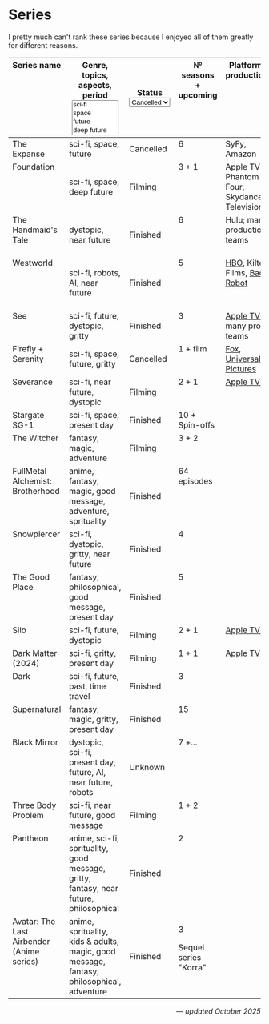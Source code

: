 # Series

I pretty much can't rank these series because I enjoyed all of them greatly for different reasons.

<table data-full-width="true"><thead><tr><th width="180" valign="top">Series name</th><th width="319.727294921875">Genre, topics, aspects, period<select multiple><option value="eFhYmA8pg1mg" label="sci-fi" color="blue"></option><option value="XQMG89LSed0s" label="space" color="blue"></option><option value="RzlgAUrYCrPR" label="future" color="blue"></option><option value="LDy7jSuNmyyo" label="deep future" color="blue"></option><option value="1UQYm7Wc4IWX" label="dystopic" color="blue"></option><option value="MXcg9M9vUjJi" label="fantasy" color="blue"></option><option value="8IrYT9ego6C1" label="magic" color="blue"></option><option value="Ev2v0bOvjPOr" label="gritty" color="blue"></option><option value="u418H7X0veUh" label="past" color="blue"></option><option value="KzNDseQH4MBv" label="time travel" color="blue"></option><option value="bIRTvs0Ja8VD" label="robots" color="blue"></option><option value="lGodiWo74Bzo" label="AI" color="blue"></option><option value="Su72fijiUDjw" label="near future" color="blue"></option><option value="CuperrRLswwA" label="anime" color="blue"></option><option value="khi1vyXYmn4S" label="philosophical" color="blue"></option><option value="pOoNpoETWSYL" label="good message" color="blue"></option><option value="4NzCNfJkim2h" label="present day" color="blue"></option><option value="vBD4PnWOWw7G" label="adventure" color="blue"></option><option value="FUKdgg0NCpw2" label="sprituality" color="blue"></option><option value="CVoAib7Eq0P3" label="kids &#x26; adults" color="blue"></option></select></th><th width="95">Status<select><option value="0M7FhNnVUuN4" label="Cancelled" color="blue"></option><option value="5cb5rO2I0UhY" label="Filming" color="blue"></option><option value="elXy5UFWOQTl" label="Finished" color="blue"></option><option value="AMo51QJUFbJP" label="Unknown" color="blue"></option></select></th><th width="155.1817626953125" valign="top">№ seasons + upcoming</th><th width="243.18170166015625" valign="top">Platform, production</th><th valign="top">Author, writers</th><th data-hidden>Topics<select></select></th></tr></thead><tbody><tr><td valign="top">The Expanse</td><td><span data-option="eFhYmA8pg1mg">sci-fi, </span><span data-option="XQMG89LSed0s">space, </span><span data-option="RzlgAUrYCrPR">future</span></td><td><span data-option="0M7FhNnVUuN4">Cancelled</span></td><td valign="top">6</td><td valign="top">SyFy, Amazon</td><td valign="top"><a href="https://en.wikipedia.org/wiki/James_S._A._Corey">James S. A. Corey</a></td><td></td></tr><tr><td valign="top">Foundation</td><td><span data-option="eFhYmA8pg1mg">sci-fi, </span><span data-option="XQMG89LSed0s">space, </span><span data-option="LDy7jSuNmyyo">deep future</span></td><td><span data-option="5cb5rO2I0UhY">Filming</span></td><td valign="top">3 + 1</td><td valign="top">Apple TV+, Phantom Four, Skydance Television</td><td valign="top"><a href="https://en.wikipedia.org/wiki/Isaac_Asimov">Isaac Asimov</a></td><td></td></tr><tr><td valign="top">The Handmaid's Tale</td><td><span data-option="1UQYm7Wc4IWX">dystopic, </span><span data-option="Su72fijiUDjw">near future</span></td><td><span data-option="elXy5UFWOQTl">Finished</span></td><td valign="top">6</td><td valign="top">Hulu; many production teams</td><td valign="top"><a href="https://en.wikipedia.org/wiki/Margaret_Atwood">Margaret Atwood</a>, <a href="https://en.wikipedia.org/wiki/Bruce_Miller_(producer)">Bruce Miller</a></td><td></td></tr><tr><td valign="top">Westworld</td><td><span data-option="eFhYmA8pg1mg">sci-fi, </span><span data-option="bIRTvs0Ja8VD">robots, </span><span data-option="lGodiWo74Bzo">AI, </span><span data-option="Su72fijiUDjw">near future</span></td><td><span data-option="elXy5UFWOQTl">Finished</span></td><td valign="top">5</td><td valign="top"><a href="https://en.wikipedia.org/wiki/HBO">HBO</a>, Kilter Films, <a href="https://en.wikipedia.org/wiki/Bad_Robot">Bad Robot</a></td><td valign="top"><a href="https://en.wikipedia.org/wiki/Michael_Crichton">Michael Crichton</a>, <a href="https://en.wikipedia.org/wiki/Jonathan_Nolan">Jonathan Nolan</a>, <a href="https://en.wikipedia.org/wiki/Lisa_Joy">Lisa Joy</a></td><td></td></tr><tr><td valign="top">See</td><td><span data-option="eFhYmA8pg1mg">sci-fi, </span><span data-option="RzlgAUrYCrPR">future, </span><span data-option="1UQYm7Wc4IWX">dystopic, </span><span data-option="Ev2v0bOvjPOr">gritty</span></td><td><span data-option="elXy5UFWOQTl">Finished</span></td><td valign="top">3</td><td valign="top"><a href="https://en.wikipedia.org/wiki/Apple_TV%2B">Apple TV+</a>, many prod teams</td><td valign="top"><a href="https://en.wikipedia.org/wiki/Steven_Knight">Steven Knight</a></td><td></td></tr><tr><td valign="top">Firefly + Serenity</td><td><span data-option="eFhYmA8pg1mg">sci-fi, </span><span data-option="XQMG89LSed0s">space, </span><span data-option="RzlgAUrYCrPR">future, </span><span data-option="Ev2v0bOvjPOr">gritty</span></td><td><span data-option="0M7FhNnVUuN4">Cancelled</span></td><td valign="top">1 + film</td><td valign="top"><a href="https://en.wikipedia.org/wiki/Fox_Broadcasting_Company">Fox</a>, <a href="https://en.wikipedia.org/wiki/Universal_Pictures">Universal Pictures</a> </td><td valign="top"><a href="https://en.wikipedia.org/wiki/Joss_Whedon">Joss Whedon</a></td><td></td></tr><tr><td valign="top">Severance</td><td><span data-option="eFhYmA8pg1mg">sci-fi, </span><span data-option="Su72fijiUDjw">near future, </span><span data-option="1UQYm7Wc4IWX">dystopic</span></td><td><span data-option="5cb5rO2I0UhY">Filming</span></td><td valign="top">2 + 1</td><td valign="top"><a href="https://en.wikipedia.org/wiki/Apple_TV%2B">Apple TV+</a></td><td valign="top"></td><td></td></tr><tr><td valign="top">Stargate SG-1</td><td><span data-option="eFhYmA8pg1mg">sci-fi, </span><span data-option="XQMG89LSed0s">space, </span><span data-option="4NzCNfJkim2h">present day</span></td><td><span data-option="elXy5UFWOQTl">Finished</span></td><td valign="top">10 + Spin-offs</td><td valign="top"></td><td valign="top"></td><td></td></tr><tr><td valign="top">The Witcher</td><td><span data-option="MXcg9M9vUjJi">fantasy, </span><span data-option="8IrYT9ego6C1">magic, </span><span data-option="vBD4PnWOWw7G">adventure</span></td><td><span data-option="5cb5rO2I0UhY">Filming</span></td><td valign="top">3 + 2</td><td valign="top"></td><td valign="top"></td><td></td></tr><tr><td valign="top">FullMetal Alchemist: Brotherhood</td><td><span data-option="CuperrRLswwA">anime, </span><span data-option="MXcg9M9vUjJi">fantasy, </span><span data-option="8IrYT9ego6C1">magic, </span><span data-option="pOoNpoETWSYL">good message, </span><span data-option="vBD4PnWOWw7G">adventure, </span><span data-option="FUKdgg0NCpw2">sprituality</span></td><td><span data-option="elXy5UFWOQTl">Finished</span></td><td valign="top">64 episodes</td><td valign="top"></td><td valign="top"></td><td></td></tr><tr><td valign="top">Snowpiercer</td><td><span data-option="eFhYmA8pg1mg">sci-fi, </span><span data-option="1UQYm7Wc4IWX">dystopic, </span><span data-option="Ev2v0bOvjPOr">gritty, </span><span data-option="Su72fijiUDjw">near future</span></td><td><span data-option="elXy5UFWOQTl">Finished</span></td><td valign="top">4</td><td valign="top"></td><td valign="top"></td><td></td></tr><tr><td valign="top">The Good Place</td><td><span data-option="MXcg9M9vUjJi">fantasy, </span><span data-option="khi1vyXYmn4S">philosophical, </span><span data-option="pOoNpoETWSYL">good message, </span><span data-option="4NzCNfJkim2h">present day</span></td><td><span data-option="elXy5UFWOQTl">Finished</span></td><td valign="top">5</td><td valign="top"></td><td valign="top"></td><td></td></tr><tr><td valign="top">Silo</td><td><span data-option="eFhYmA8pg1mg">sci-fi, </span><span data-option="RzlgAUrYCrPR">future, </span><span data-option="1UQYm7Wc4IWX">dystopic</span></td><td><span data-option="5cb5rO2I0UhY">Filming</span></td><td valign="top">2 + 1</td><td valign="top"><a href="https://en.wikipedia.org/wiki/Apple_TV%2B">Apple TV+</a></td><td valign="top"></td><td></td></tr><tr><td valign="top">Dark Matter (2024)</td><td><span data-option="eFhYmA8pg1mg">sci-fi, </span><span data-option="Ev2v0bOvjPOr">gritty, </span><span data-option="4NzCNfJkim2h">present day</span></td><td><span data-option="5cb5rO2I0UhY">Filming</span></td><td valign="top">1 + 1</td><td valign="top"><a href="https://en.wikipedia.org/wiki/Apple_TV%2B">Apple TV+</a></td><td valign="top"></td><td></td></tr><tr><td valign="top">Dark</td><td><span data-option="eFhYmA8pg1mg">sci-fi, </span><span data-option="RzlgAUrYCrPR">future, </span><span data-option="u418H7X0veUh">past, </span><span data-option="KzNDseQH4MBv">time travel</span></td><td><span data-option="elXy5UFWOQTl">Finished</span></td><td valign="top">3</td><td valign="top"></td><td valign="top"></td><td></td></tr><tr><td valign="top">Supernatural</td><td><span data-option="MXcg9M9vUjJi">fantasy, </span><span data-option="8IrYT9ego6C1">magic, </span><span data-option="Ev2v0bOvjPOr">gritty, </span><span data-option="4NzCNfJkim2h">present day</span></td><td><span data-option="elXy5UFWOQTl">Finished</span></td><td valign="top">15</td><td valign="top"></td><td valign="top"></td><td></td></tr><tr><td valign="top">Black Mirror</td><td><span data-option="1UQYm7Wc4IWX">dystopic, </span><span data-option="eFhYmA8pg1mg">sci-fi, </span><span data-option="4NzCNfJkim2h">present day, </span><span data-option="RzlgAUrYCrPR">future, </span><span data-option="lGodiWo74Bzo">AI, </span><span data-option="Su72fijiUDjw">near future, </span><span data-option="bIRTvs0Ja8VD">robots</span></td><td><span data-option="AMo51QJUFbJP">Unknown</span></td><td valign="top">7 +...</td><td valign="top"></td><td valign="top"></td><td></td></tr><tr><td valign="top">Three Body Problem</td><td><span data-option="eFhYmA8pg1mg">sci-fi, </span><span data-option="Su72fijiUDjw">near future, </span><span data-option="pOoNpoETWSYL">good message</span></td><td><span data-option="5cb5rO2I0UhY">Filming</span></td><td valign="top">1 + 2</td><td valign="top"></td><td valign="top"></td><td></td></tr><tr><td valign="top">Pantheon</td><td><span data-option="CuperrRLswwA">anime, </span><span data-option="eFhYmA8pg1mg">sci-fi, </span><span data-option="FUKdgg0NCpw2">sprituality, </span><span data-option="pOoNpoETWSYL">good message, </span><span data-option="Ev2v0bOvjPOr">gritty, </span><span data-option="MXcg9M9vUjJi">fantasy, </span><span data-option="Su72fijiUDjw">near future, </span><span data-option="khi1vyXYmn4S">philosophical</span></td><td><span data-option="elXy5UFWOQTl">Finished</span></td><td valign="top">2</td><td valign="top"></td><td valign="top"></td><td></td></tr><tr><td valign="top">Avatar: The Last Airbender (Anime series)</td><td><span data-option="CuperrRLswwA">anime, </span><span data-option="FUKdgg0NCpw2">sprituality, </span><span data-option="CVoAib7Eq0P3">kids &#x26; adults, </span><span data-option="8IrYT9ego6C1">magic, </span><span data-option="pOoNpoETWSYL">good message, </span><span data-option="MXcg9M9vUjJi">fantasy, </span><span data-option="khi1vyXYmn4S">philosophical, </span><span data-option="vBD4PnWOWw7G">adventure</span></td><td><span data-option="elXy5UFWOQTl">Finished</span></td><td valign="top"><p>3</p><p>Sequel series "Korra" </p></td><td valign="top"></td><td valign="top"></td><td></td></tr></tbody></table>

<p align="right"><em>— updated October 2025</em></p>
